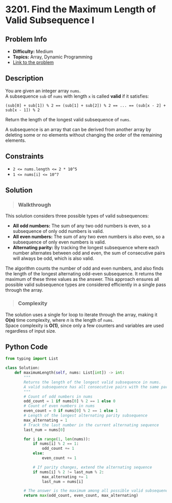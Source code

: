 # 3201. Find the Maximum Length of Valid Subsequence I

## Problem Info

- **Difficulty:** Medium
- **Topics:** Array, Dynamic Programming
- [Link to the problem](https://leetcode.com/problems/find-the-maximum-length-of-valid-subsequence-i/description/?envType=daily-question&envId=2025-05-10)

## Description

You are given an integer array `nums`.  
A subsequence `sub` of `nums` with length `x` is called **valid** if it satisfies:

```
(sub[0] + sub[1]) % 2 == (sub[1] + sub[2]) % 2 == ... == (sub[x - 2] + sub[x - 1]) % 2
```

Return the length of the longest valid subsequence of `nums`.

A subsequence is an array that can be derived from another array by deleting some or no elements without changing the order of the remaining elements.

## Constraints

- `2 <= nums.length <= 2 * 10^5`
- `1 <= nums[i] <= 10^7`

## Solution

> ### Walkthrough 
This solution considers three possible types of valid subsequences:

- **All odd numbers:** The sum of any two odd numbers is even, so a subsequence of only odd numbers is valid.
- **All even numbers:** The sum of any two even numbers is also even, so a subsequence of only even numbers is valid.
- **Alternating parity:** By tracking the longest subsequence where each number alternates between odd and even, the sum of consecutive pairs will always be odd, which is also valid.

The algorithm counts the number of odd and even numbers, and also finds the length of the longest alternating odd-even subsequence. It returns the maximum of these three values as the answer. This approach ensures all possible valid subsequence types are considered efficiently in a single pass through the array.

> ### Complexity
The solution uses a single for loop to iterate through the array, making it **O(n)** time complexity, where *n* is the length of `nums`.  
Space complexity is **O(1)**, since only a few counters and variables are used regardless of input size.

## Python Code

```python
from typing import List

class Solution:
    def maximumLength(self, nums: List[int]) -> int:
        """
        Returns the length of the longest valid subsequence in nums.
        A valid subsequence has all consecutive pairs with the same parity sum.
        """
        # Count of odd numbers in nums
        odd_count = 1 if nums[0] % 2 == 1 else 0
        # Count of even numbers in nums
        even_count = 0 if nums[0] % 2 == 1 else 1
        # Length of the longest alternating parity subsequence
        max_alternating = 1
        # Track the last number in the current alternating sequence
        last_num = nums[0]

        for i in range(1, len(nums)):
            if nums[i] % 2 == 1:
                odd_count += 1
            else:
                even_count += 1

            # If parity changes, extend the alternating sequence
            if nums[i] % 2 != last_num % 2:
                max_alternating += 1
                last_num = nums[i]

        # The answer is the maximum among all possible valid subsequence types
        return max(odd_count, even_count, max_alternating)
```
